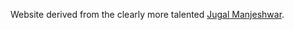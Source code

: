 Website derived from the clearly more talented [Jugal Manjeshwar](https://nuterian.github.io/resume/).
